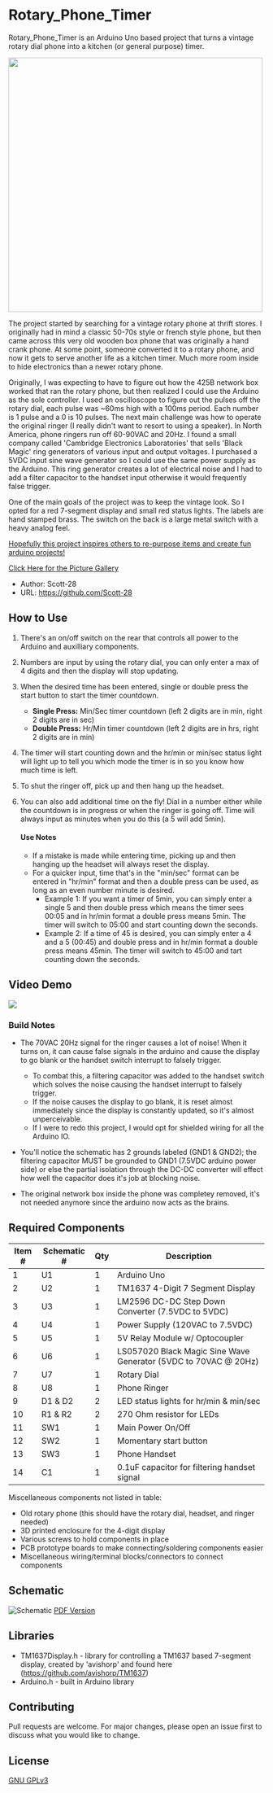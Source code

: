 # Rotary_Phone_Timer

Rotary_Phone_Timer is an Arduino Uno based project that turns a vintage rotary dial phone into a kitchen (or general purpose) timer.  

<img src="images/1-Cover_Pic.jpg" width="500" />

The project started by searching for a vintage rotary phone at thrift stores. I originally had in mind a classic 50-70s style or french style phone, but then came across this very old wooden box phone 
that was originally a hand crank phone. At some point, someone converted it to a rotary phone, and now it gets to serve another life as a kitchen timer. Much more room inside to hide electronics 
than a newer rotary phone.

Originally, I was expecting to have to figure out how the 425B network box worked that ran the rotary phone, but then realized I could use the Arduino as the sole controller. I used an 
oscilloscope to figure out the pulses off the rotary dial, each pulse was ~60ms high with a 100ms period. Each number is 1 pulse and a 0 is 10 pulses. The next main challenge was how 
to operate the original ringer (I really didn't want to resort to using a speaker). In North America, phone ringers run off 60-90VAC and 20Hz. I found a small company called 
'Cambridge Electronics Laboratories' that sells 'Black Magic' ring generators of various input and output voltages. I purchased a 5VDC input sine wave generator so I could use the 
same power supply as the Arduino. This ring generator creates a lot of electrical noise and I had to add a filter capacitor to the handset input otherwise it would frequently false trigger.

One of the main goals of the project was to keep the vintage look. So I opted for a red 7-segment display and small red status lights. The labels are hand stamped brass. The switch on the back is a large metal switch with a heavy analog feel.

<u>Hopefully this project inspires others to re-purpose items and create fun arduino projects!</u>

[Click Here for the Picture Gallery](https://github.com/Scott-28/Rotary_Phone_Timer/tree/main/images)

* Author: Scott-28
* URL: https://github.com/Scott-28

## How to Use

1) There's an on/off switch on the rear that controls all power to the Arduino and auxilliary components.

2) Numbers are input by using the rotary dial, you can only enter a max of 4 digits and then the display will stop updating.

3) When the desired time has been entered, single or double press the start button to start the timer countdown.
    * **Single Press:** Min/Sec timer countdown (left 2 digits are in min, right 2 digits are in sec)
    * **Double Press:** Hr/Min timer countdown (left 2 digits are in hrs, right 2 digits are in min)
      
4) The timer will start counting down and the hr/min or min/sec status light will light up to tell you which mode the timer is in so you know how much time is left.

5) To shut the ringer off, pick up and then hang up the headset.

6) You can also add additional time on the fly! Dial in a number either while the countdown is in progress or when the ringer is going off. Time will always input as minutes when you do this (a 5 will add 5min).

    #### Use Notes
    
    * If a mistake is made while entering time, picking up and then hanging up the headset will always reset the display.
    * For a quicker input, time that's in the "min/sec" format can be entered in "hr/min" format and then a double press can be used, as long as an even number minute is desired.
        * Example 1: If you want a timer of 5min, you can simply enter a single 5 and then double press which means the timer sees 00:05 and in hr/min format a double press means 5min. The timer will switch to 05:00 and start counting down the seconds.
        * Example 2: If a time of 45 is desired, you can simply enter a 4 and a 5 (00:45) and double press and in hr/min format a double press means 45min. The timer will switch to 45:00 and tart counting down the seconds.
        
## Video Demo

<a href="https://youtu.be/joO1zkLfmjA">
<img src="images/6-YouTube_Cover.jpg">
</a>

### Build Notes  
* The 70VAC 20Hz signal for the ringer causes a lot of noise! When it turns on, it can cause false signals in the arduino and cause the display to go blank or the handset switch interrupt to falsely trigger.
   * To combat this, a filtering capacitor was added to the handset switch which solves the noise causing the handset interrupt to falsely trigger.
   * If the noise causes the display to go blank, it is reset almost immediately since the display is constantly updated, so it's almost unperceivable.
   * If I were to redo this project, I would opt for shielded wiring for all the Arduino IO.
     
*  You'll notice the schematic has 2 grounds labeled (GND1 & GND2); the filtering capacitor MUST be grounded to GND1 (7.5VDC arduino power side) or else the partial isolation through the DC-DC converter will effect how well the capacitor does it's job at blocking noise.

*  The original network box inside the phone was completey removed, it's not needed anymore since the arduino now acts as the brains.  

## Required Components

| Item # | Schematic # | Qty | Description |
| ----------- | ----------- | --- | ------------|
| 1 | U1 | 1 | Arduino Uno |
| 2 | U2 | 1 | TM1637 4-Digit 7 Segment Display |
| 3 | U3 | 1 | LM2596 DC-DC Step Down Converter (7.5VDC to 5VDC) |
| 4 | U4 | 1 | Power Supply (120VAC to 7.5VDC) |
| 5 | U5 | 1 | 5V Relay Module w/ Optocoupler |
| 6 | U6 | 1 | LS057020 Black Magic Sine Wave Generator (5VDC to 70VAC @ 20Hz) |
| 7 | U7 | 1 | Rotary Dial |
| 8 | U8 | 1 | Phone Ringer |
| 9 | D1 & D2 | 2 | LED status lights for hr/min & min/sec |
| 10 | R1 & R2 | 2 | 270 Ohm resistor for LEDs |
| 11 | SW1 | 1 | Main Power On/Off |
| 12 | SW2 | 1 | Momentary start button |
| 13 | SW3 | 1 | Phone Handset |
| 14 | C1 | 1 | 0.1uF capacitor for filtering handset signal |

Miscellaneous components not listed in table:
* Old rotary phone (this should have the rotary dial, headset, and ringer needed)
* 3D printed enclosure for the 4-digit display
* Various screws to hold components in place
* PCB prototype boards to make connecting/soldering components easier
* Miscellaneous wiring/terminal blocks/connectors to connect components

## Schematic

![Schematic](https://github.com/Scott-28/Rotary_Phone_Timer/blob/main/docs/Schematic_Rotary-Phone-Timer_2024-03-16.png)
[PDF Version](https://github.com/Scott-28/Rotary_Phone_Timer/blob/main/docs/Schematic_Rotary-Phone-Timer_2024-03-14.pdf)

## Libraries

* TM1637Display.h -  library for controlling a TM1637 based 7-segment display, created by 'avishorp' and found here (https://github.com/avishorp/TM1637)
* Arduino.h - built in Arduino library

## Contributing

Pull requests are welcome. For major changes, please open an issue first
to discuss what you would like to change.

## License

[GNU GPLv3](https://www.gnu.org/licenses/gpl-3.0.en.html)
